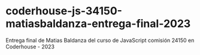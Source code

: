 # coderhouse-js-34150-matiasbaldanza-entrega-final-2023

Entrega final de Matias Baldanza del curso de JavaScript comisión 24150 en Coderhouse - 2023
